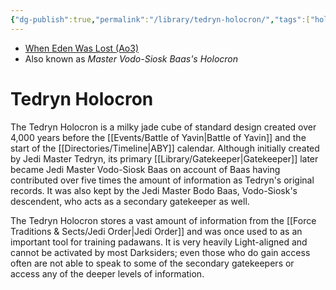 ```yaml
---
{"dg-publish":true,"permalink":"/library/tedryn-holocron/","tags":["holocron"]}
---
```


- [When Eden Was Lost (Ao3)](https://archiveofourown.org/works/19334440/chapters/45992584)
- Also known as *Master Vodo-Siosk Baas's Holocron*
# Tedryn Holocron

The Tedryn Holocron is a milky jade cube of standard design created over 4,000 years before the [[Events/Battle of Yavin\|Battle of Yavin]] and the start of the [[Directories/Timeline\|ABY]] calendar. Although initially created by Jedi Master Tedryn, its primary [[Library/Gatekeeper\|Gatekeeper]] later became Jedi Master Vodo-Siosk Baas on account of Baas having contributed over five times the amount of information as Tedryn's original records. It was also kept by the Jedi Master Bodo Baas, Vodo-Siosk's descendent, who acts as a secondary gatekeeper as well. 

The Tedryn Holocron stores a vast amount of information from the [[Force Traditions & Sects/Jedi Order\|Jedi Order]] and was once used to as an important tool for training padawans. It is very heavily Light-aligned and cannot be activated by most Darksiders; even those who do gain access often are not able to speak to some of the secondary gatekeepers or access any of the deeper levels of information.  
